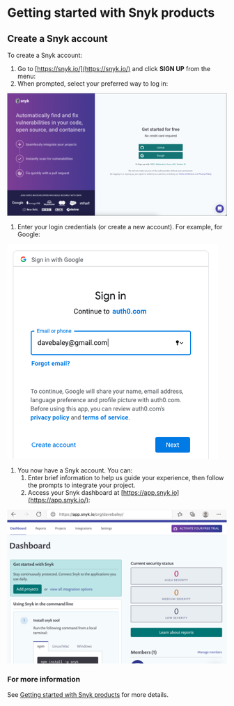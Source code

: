 # Getting started with Snyk products

## Create a Snyk account

To create a Snyk account:

1. Go to [https://snyk.io/](https://snyk.io/) and click **SIGN UP** from the menu:  
2. When prompted, select your preferred way to log in:  

![](../../.gitbook/assets/screen-shot-2021-08-18-at-12.36.59-pm.png)

1. Enter your login credentials \(or create a new account\). For example, for Google:  

![](../../.gitbook/assets/login2.png)

1. You now have a Snyk account. You can:
   1. Enter brief information to help us guide your experience, then follow the prompts to integrate your project.
   2. Access your Snyk dashboard at [https://app.snyk.io](https://app.snyk.io/):

![](../../.gitbook/assets/login6.png)

### For more information

See [Getting started with Snyk products](https://support.snyk.io/hc/en-us/sections/360004349758-Getting-started-with-Snyk-products) for more details.

